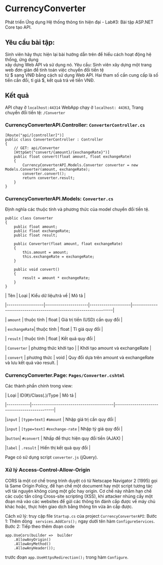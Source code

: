 #  CurrencyConverter

Phát triển Ứng dụng Hệ thống thông tin hiện đại - Lab#3: Bài tập ASP.NET Core tạo API.

  

##  Yêu cầu bài tập:

Sinh viên hãy thực hiện lại bài hướng dẫn trên để hiểu cách hoạt động hệ thống, ứng dụng  
xây dựng Web API và sử dụng nó. 
Yêu cầu: Sinh viên xây dựng một trang web đơn giản để tính toán việc chuyển đổi tiền tệ  
từ $ sang VNĐ bằng cách sử dụng Web API. 
Hai tham số cần cung cấp là số tiền cần đổi, tỉ giá $, kết quả trả về tiền VNĐ.

##  Kết quả
  
API chạy ở ```localhost:44314```
WebApp chạy ở ```localhost: 44363```, Trang chuyển đổi tiền tệ: ```/Converter```

###  CurrencyConverterAPI.Controller: ```ConverterController.cs```
```
[Route("api/[controller]")]
public class ConverterController : Controller
{
	// GET: api/Converter
	[HttpGet("convert/{amount}/{exchangeRate}")]
	public float convert(float amount, float exchangeRate)
	{
		CurrencyConverterAPI.Models.Converter converter = new Models.Converter(amount, exchangeRate);
		converter.convert();
		return converter.result;
	}
}
```

###  CurrencyConverterAPI.Models: ```Converter.cs```

Định nghĩa các thuộc tính và phương thức của model chuyển đổi tiền tệ.
```
public class Converter
{
	public float amount;
	public float exchangeRate;
	public float result;
	
	public Converter(float amount, float exchangeRate)
	{
		this.amount = amount;
		this.exchangeRate = exchangeRate;
	}
	
	public void convert()
	{
		result = amount * exchangeRate;
	}
}
```

| Tên | Loại | Kiểu dữ liệu/trả về | Mô tả |

|-------------------|----------------------|---------------------|--------------------------------------------------------------------|

| ```amount``` | thuộc tính | float | Giá trị tiền (USD) cần quy đổi |

| ```exchangeRate```| thuộc tính | float | Tỉ giá quy đổi |

| ```result``` | thuộc tính | float | Kết quả quy đổi |

| ```Converter``` | phương thức khởi tạo | | Khởi tạo amount và exchangeRate |

| ```convert``` | phương thức | void | Quy đổi dựa trên amount và exchangeRate và lưu kết quả vào result. |

  

###  CurrencyConverter.Page: ```Pages/Converter.cshtml```

Các thành phần chính trong view:

| Loại | ID(#)/Class(.)/Type | Mô tả |

|------------|------------------------------------------|-----------------------------------------------|

|```input``` | ```[type=text]```  ```#amount``` | Nhập giá trị cần quy đổi |

|```input``` | ```[type=text]```  ```#exchange-rate``` | Nhập tỷ giá quy đổi |

|```button```| ```#convert``` | Nhấp để thực hiện quy đổi tiền (AJAX) |

|```label``` | ```.result``` | Hiển thị kết quả quy đổi |

  
Page có sử dụng script ```converter.js``` (jQuery).

### Xử lý Access-Control-Allow-Origin
CORS là một cơ chế trong trình duyệt có từ Netscape Navigator 2 (1995) gọi là Same Origin Policy, để hạn chế một document hay một script tương tác với tài nguyên không cùng một gốc hay origin.
Cơ chế này nhằm hạn chế các cuộc tấn công Cross-site scripting (XSS), khi attacker nhúng cấy một đoạn mã vào các websites để gửi các thông tin đánh cắp được về máy chủ khác hoặc, thực hiện giao dịch bằng thông tin vừa ăn cắp được.

Cách xử lý: truy cập file ```Startup.cs``` của project ```CurrencyConverterAPI```:
Bước 1: Thêm dòng ``` services.AddCors();``` ngay dưới tên hàm ```ConfigureServices```.
Bước 2: Tiếp theo thêm đoạn code
```
app.UseCors(builder =>  builder
	.AllowAnyOrigin()
	.AllowAnyMethod()
	.AllowAnyHeader());
```
trước đoạn ```app.UseHttpsRedirection();``` trong hàm ```Configure```.